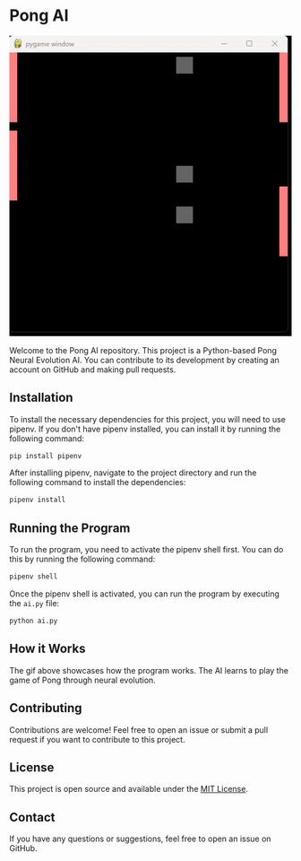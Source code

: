 # Pong AI

![Pong AI](https://raw.githubusercontent.com/miki4920/pong-ai/main/Pong.gif)

Welcome to the Pong AI repository. This project is a Python-based Pong Neural Evolution AI. You can contribute to its development by creating an account on GitHub and making pull requests.

## Installation

To install the necessary dependencies for this project, you will need to use pipenv. If you don't have pipenv installed, you can install it by running the following command:

```bash
pip install pipenv
```

After installing pipenv, navigate to the project directory and run the following command to install the dependencies:

```bash
pipenv install
```

## Running the Program

To run the program, you need to activate the pipenv shell first. You can do this by running the following command:

```bash
pipenv shell
```

Once the pipenv shell is activated, you can run the program by executing the `ai.py` file:

```bash
python ai.py
```

## How it Works

The gif above showcases how the program works. The AI learns to play the game of Pong through neural evolution.

## Contributing

Contributions are welcome! Feel free to open an issue or submit a pull request if you want to contribute to this project.

## License

This project is open source and available under the [MIT License](https://github.com/miki4920/pong-ai/blob/main/LICENSE).

## Contact

If you have any questions or suggestions, feel free to open an issue on GitHub.
